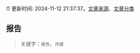:alarm_clock: 更新时间: 2024-11-12 21:37:37。[文章来源](/README.md)、[文章分类](/TAGS.md)

## 报告


> 关键字：`报告`、`月报`



